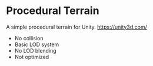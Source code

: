 # Procedural Terrain
A simple procedural terrain for Unity. https://unity3d.com/

* No collision
* Basic LOD system
* No LOD blending
* Not optimized